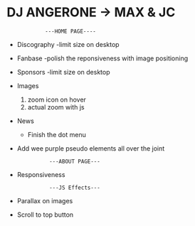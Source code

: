 # DJ ANGERONE -> MAX & JC


                ---HOME PAGE----
- Discography
    -limit size on desktop
- Fanbase
    -polish the reponsiveness with image positioning
- Sponsors
    -limit size on desktop
- Images
    1. zoom icon on hover
    2. actual zoom with js
- News
    - Finish the dot menu
- Add wee purple pseudo elements all over the joint



                ---ABOUT PAGE---

- Responsiveness

                ---JS Effects---

- Parallax on images
- Scroll to top button